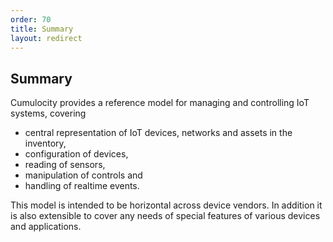 ```yaml
---
order: 70
title: Summary
layout: redirect
---
```


## Summary

Cumulocity provides a reference model for managing and controlling IoT systems, covering

-   central representation of IoT devices, networks and assets in the inventory,
-   configuration of devices,
-   reading of sensors,
-   manipulation of controls and
-   handling of realtime events.

This model is intended to be horizontal across device vendors. In addition it is also extensible to cover any needs of special features of various devices and applications.
